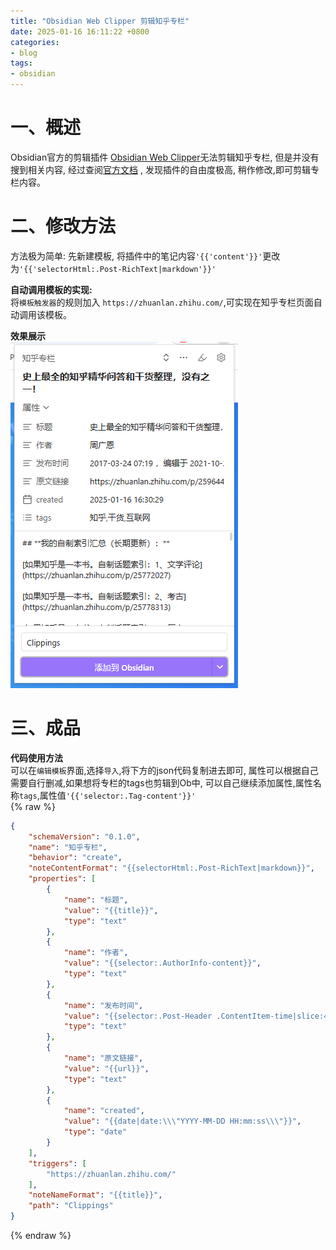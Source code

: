 ```yaml
---
title: "Obsidian Web Clipper 剪辑知乎专栏"
date: 2025-01-16 16:11:22 +0800
categories:
- blog
tags: 
- obsidian
---
```


# 一、概述
Obsidian官方的剪辑插件 [Obsidian Web Clipper](https://obsidian.md/clipper)无法剪辑知乎专栏, 但是并没有搜到相关内容, 经过查阅[官方文档](https://help.obsidian.md/web-clipper) , 发现插件的自由度极高, 稍作修改,即可剪辑专栏内容。  

# 二、修改方法
方法极为简单: 先新建模板, 将插件中的笔记内容`'{{'content'}}'`更改为```'{{'selectorHtml:.Post-RichText|markdown'}}'```   

**自动调用模板的实现:**  
将`模板触发器`的规则加入 `https://zhuanlan.zhihu.com/`,可实现在知乎专栏页面自动调用该模板。

**效果展示**    
![文件管理器演示](/assets/blog/20250116/2025-01-16_16-31-01.png)    

# 三、成品
**代码使用方法**  
可以在`编辑模板`界面,选择`导入`,将下方的json代码复制进去即可, 属性可以根据自己需要自行删减,如果想将专栏的tags也剪辑到Ob中, 可以自己继续添加属性,属性名称`tags`,属性值`'{{'selector:.Tag-content'}}'`  
{% raw %}
```json
{
	"schemaVersion": "0.1.0",
	"name": "知乎专栏",
	"behavior": "create",
	"noteContentFormat": "{{selectorHtml:.Post-RichText|markdown}}",
	"properties": [
		{
			"name": "标题",
			"value": "{{title}}",
			"type": "text"
		},
		{
			"name": "作者",
			"value": "{{selector:.AuthorInfo-content}}",
			"type": "text"
		},
		{
			"name": "发布时间",
			"value": "{{selector:.Post-Header .ContentItem-time|slice:4}}",
			"type": "text"
		},
		{
			"name": "原文链接",
			"value": "{{url}}",
			"type": "text"
		},
		{
			"name": "created",
			"value": "{{date|date:\\\"YYYY-MM-DD HH:mm:ss\\\"}}",
			"type": "date"
		}
	],
	"triggers": [
		"https://zhuanlan.zhihu.com/"
	],
	"noteNameFormat": "{{title}}",
	"path": "Clippings"
}
```
{% endraw %}


